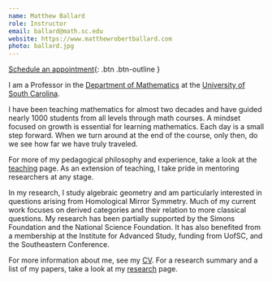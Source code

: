 ```yaml
---
name: Matthew Ballard
role: Instructor
email: ballard@math.sc.edu
website: https://www.matthewrobertballard.com
photo: ballard.jpg
---
```


[Schedule an appointment](mailto:ballard@math.sc.edu){: .btn .btn-outline }

I am a Professor in the [Department of Mathematics](http://www.math.sc.edu/) at the [University of South Carolina](http://www.sc.edu/).  

I have been teaching mathematics for almost two decades and have guided nearly 1000 students from all levels through math courses. A mindset focused on growth is essential for learning mathematics. Each day is a small step forward. When we turn around at the end of the course, only then, do we see how far we have truly traveled. 

For more of my pedagogical philosophy and experience, take a look at the [teaching](https://www.matthewrobertballard.com/teaching) page. 
As an extension of teaching, I take pride in mentoring researchers at any stage. 

In my research, I study algebraic geometry and am particularly interested in questions arising from Homological Mirror Symmetry. Much of my current work focuses on derived categories and their relation to more classical questions. My research has been partially supported by the Simons Foundation and the National Science Foundation. It has also benefited from a membership at the Institute for Advanced Study, funding from UofSC, and the Southeastern Conference.

For more information about me, see my [CV](https://www.matthewrobertballard.com/Matthew_Ballard_CV.pdf). For a research summary and a list of my papers, take a look at my [research](https://www.matthewrobertballard.com/research) page.
